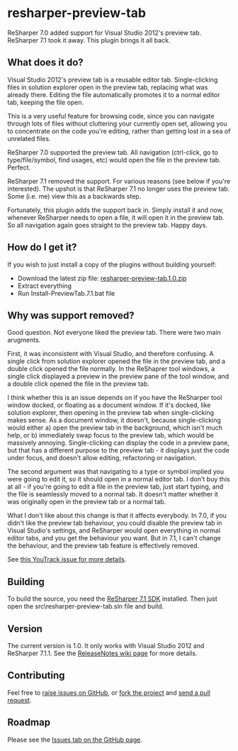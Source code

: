 # resharper-preview-tab

ReSharper 7.0 added support for Visual Studio 2012's preview tab. ReSharper 7.1 took it away. This plugin brings it all back.

## What does it do? ##

Visual Studio 2012's preview tab is a reusable editor tab. Single-clicking files in solution explorer open in the preview tab, replacing what was already there. Editing the file automatically promotes it to a normal editor tab, keeping the file open.

This is a very useful feature for browsing code, since you can navigate through lots of files without cluttering your currently open set, allowing you to concentrate on the code you're editing, rather than getting lost in a sea of unrelated files.

ReSharper 7.0 supported the preview tab. All navigation (ctrl-click, go to type/file/symbol, find usages, etc) would open the file in the preview tab. Perfect.

ReSharper 7.1 removed the support. For various reasons (see below if you're interested). The upshot is that ReSharper 7.1 no longer uses the preview tab. Some (i.e. me) view this as a backwards step.

Fortunately, this plugin adds the support back in. Simply install it and now, whenever ReSharper needs to open a file, it will open it in the preview tab. So all navigation again goes straight to the preview tab. Happy days.

## How do I get it? ##

If you wish to just install a copy of the plugins without building yourself:

- Download the latest zip file: [resharper-preview-tab.1.0.zip](https://github.com/citizenmatt/resharper-preview-tab/wiki/resharper-preview-tab.1.0.zip)
- Extract everything
- Run Install-PreviewTab.7.1.bat file

## Why was support removed? ##

Good question. Not everyone liked the preview tab. There were two main arugments.

First, it was inconsistent with Visual Studio, and therefore confusing. A single click from solution explorer opened the file in the preview tab, and a double click opened the file normally. In the ReShaprer tool windows, a single click displayed a preview in the preview pane of the tool window, and a double click opened the file in the preview tab. 

I think whether this is an issue depends on if you have the ReSharper tool window docked, or floating as a document window. If it's docked, like solution explorer, then opening in the preview tab when single-clicking makes sense. As a document window, it doesn't, because single-clicking would either a) open the preview tab in the background, which isn't much help, or b) immediately swap focus to the preview tab, which would be massively annoying. Single-clicking can display the code in a preview pane, but that has a different purpose to the preview tab - it displays just the code under focus, and doesn't allow editing, refactoring or navigation.

The second argument was that navigating to a type or symbol implied you were going to edit it, so it should open in a normal editor tab. I don't buy this at all - if you're going to edit a file in the preview tab, just start typing, and the file is seamlessly moved to a normal tab. It doesn't matter whether it was originally open in the preview tab or a normal tab.

What I don't like about this change is that it affects everybody. In 7.0, if you didn't like the preview tab behaviour, you could disable the preview tab in Visual Studio's settings, and ReSharper would open everything in normal editor tabs, and you get the behaviour you want. But in 7.1, I can't change the behaviour, and the preview tab feature is effectively removed.

See [this YouTrack issue for more details](http://youtrack.jetbrains.com/issue/RSRP-292069).

## Building ##

To build the source, you need the [ReSharper 7.1 SDK](http://www.jetbrains.com/resharper/download/index.html) installed. Then just open the src\resharper-preview-tab.sln file and build.

## Version

The current version is 1.0. It only works with Visual Studio 2012 and ReSharper 7.1.1. See the [ReleaseNotes wiki page](https://github.com/citizenmatt/resharper-nuget/wiki/Release-Notes) for more details.

## Contributing ##

Feel free to [raise issues on GitHub](https://github.com/citizenmatt/resharper-preview-tab/issues), or [fork the project](http://help.github.com/fork-a-repo/) and [send a pull request](http://help.github.com/send-pull-requests/).

## Roadmap

Please see the [Issues tab on the GitHub page](https://github.com/citizenmatt/resharper-preview-tab/issues).




